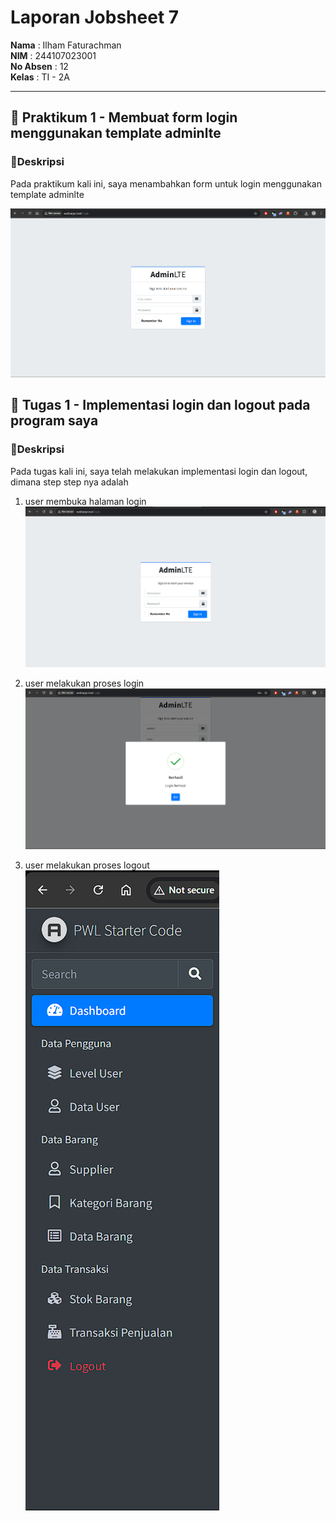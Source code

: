 # Laporan Jobsheet 7

**Nama**  : Ilham Faturachman  
**NIM**   : 244107023001  
**No Absen** : 12  
**Kelas** : TI - 2A  

---

## 📌 Praktikum 1 - Membuat form login menggunakan template adminlte

### 📝Deskripsi
Pada praktikum kali ini, saya menambahkan form  untuk login menggunakan template adminlte

![Login](Screenshot%20Laporan/Praktikum1/p-1.png)


## 📌 Tugas 1 - Implementasi login dan logout pada program saya

### 📝Deskripsi
Pada tugas kali ini, saya telah melakukan implementasi login dan logout, dimana step step nya adalah

1. user membuka halaman login
![Login](Screenshot%20Laporan/Tugas1/t-1.png)

2. user melakukan proses login
![Login](Screenshot%20Laporan/Tugas1/t-2.png)

3. user melakukan proses logout
![Login](Screenshot%20Laporan/Tugas1/t-3.png)


